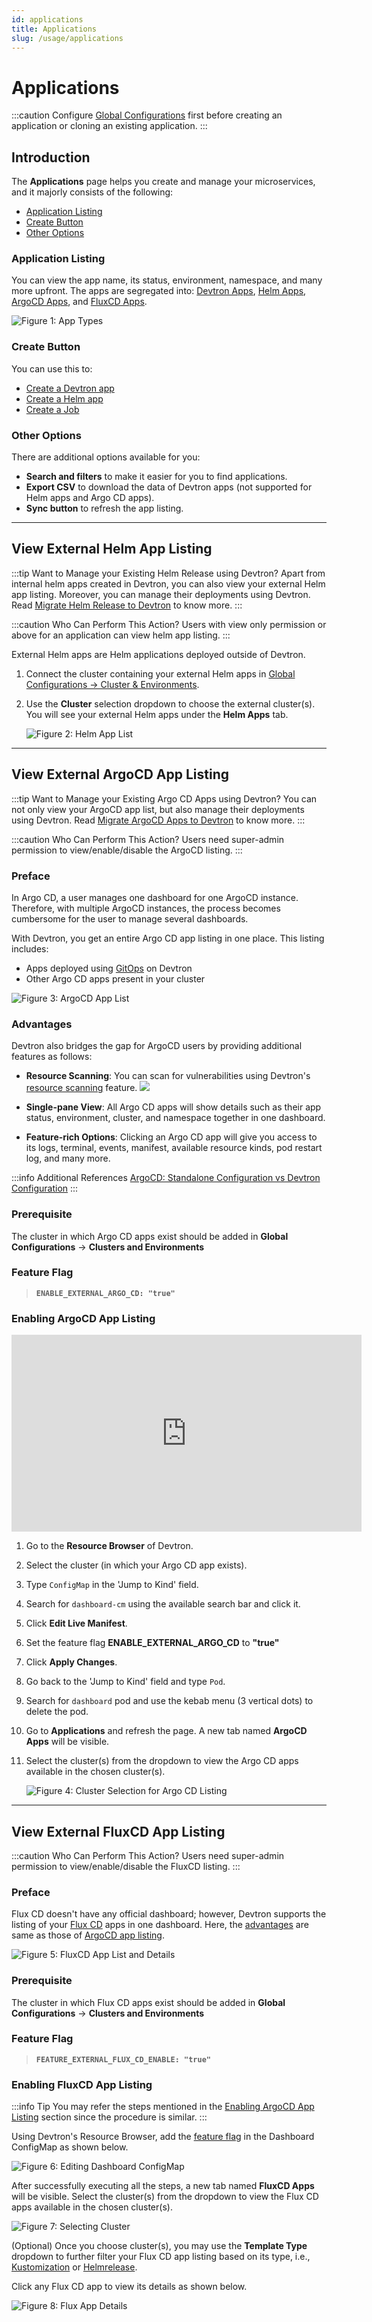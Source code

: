 ```yaml
---
id: applications
title: Applications
slug: /usage/applications
---
```


# Applications

:::caution 
Configure [Global Configurations](./global-configurations/README.md) first before creating an application or cloning an existing application.
:::

## Introduction

The **Applications** page helps you create and manage your microservices, and it majorly consists of the following:

* [Application Listing](#application-listing)
* [Create Button](#create-button)
* [Other Options](#other-options)

### Application Listing

You can view the app name, its status, environment, namespace, and many more upfront. The apps are segregated into: [Devtron Apps](../reference/glossary.md#devtron-apps), [Helm Apps](../reference/glossary.md#helm-apps), [ArgoCD Apps](../reference/glossary.md#argocd-apps), and [FluxCD Apps](../reference/glossary.md#fluxcd-apps).

![Figure 1: App Types](https://devtron-public-asset.s3.us-east-2.amazonaws.com/images/creating-application/argocd/app-types.jpg)

### Create Button

You can use this to:
* [Create a Devtron app](./create-application.md)
* [Create a Helm app](./deploy-chart/deployment-of-charts.md)
* [Create a Job](./jobs/create-job.md)

### Other Options

There are additional options available for you:
* **Search and filters** to make it easier for you to find applications.
* **Export CSV** to download the data of Devtron apps (not supported for Helm apps and Argo CD apps).
* **Sync button** to refresh the app listing.

---

## View External Helm App Listing

:::tip Want to Manage your Existing Helm Release using Devtron?
Apart from internal helm apps created in Devtron, you can also view your external Helm app listing. Moreover, you can manage their deployments using Devtron. Read [Migrate Helm Release to Devtron](../user-guide/creating-application/workflow/cd-pipeline.md#migrate-helm-release) to know more.
:::

:::caution Who Can Perform This Action?
Users with view only permission or above for an application can view helm app listing.
:::

External Helm apps are Helm applications deployed outside of Devtron. 

1. Connect the cluster containing your external Helm apps in [Global Configurations → Cluster & Environments](./global-configurations/cluster-and-environments.md).

2. Use the **Cluster** selection dropdown to choose the external cluster(s). You will see your external Helm apps under the **Helm Apps** tab.

    ![Figure 2: Helm App List](https://devtron-public-asset.s3.us-east-2.amazonaws.com/images/creating-application/external-helm-apps.jpg)

---


## View External ArgoCD App Listing

:::tip Want to Manage your Existing Argo CD Apps using Devtron?
You can not only view your ArgoCD app list, but also manage their deployments using Devtron. Read [Migrate ArgoCD Apps to Devtron](../user-guide/creating-application/workflow/cd-pipeline.md#migrate-argo-cd-application) to know more.
:::

:::caution Who Can Perform This Action?
Users need super-admin permission to view/enable/disable the ArgoCD listing.
:::

### Preface

In Argo CD, a user manages one dashboard for one ArgoCD instance. Therefore, with multiple ArgoCD instances, the process becomes cumbersome for the user to manage several dashboards.

With Devtron, you get an entire Argo CD app listing in one place. This listing includes:
* Apps deployed using [GitOps](../reference/glossary.md#gitops) on Devtron
* Other Argo CD apps present in your cluster

![Figure 3: ArgoCD App List](https://devtron-public-asset.s3.us-east-2.amazonaws.com/images/creating-application/argocd/app-details-argo.gif)

### Advantages

Devtron also bridges the gap for ArgoCD users by providing additional features as follows:

* **Resource Scanning**: You can scan for vulnerabilities using Devtron's [resource scanning](../user-guide/security-features.md#from-app-details) feature. <a href="https://devtron.ai/pricing"><img src="https://devtron-public-asset.s3.us-east-2.amazonaws.com/images/elements/EnterpriseTag.svg" className="enterprise-badge-img" /></a>

* **Single-pane View**: All Argo CD apps will show details such as their app status, environment, cluster, and namespace together in one dashboard. 

* **Feature-rich Options**: Clicking an Argo CD app will give you access to its logs, terminal, events, manifest, available resource kinds, pod restart log, and many more.

:::info Additional References
[ArgoCD: Standalone Configuration vs Devtron Configuration](https://devtron.ai/blog/argocd-standalone-configuration-vs-devtron-configuration/#argocd-installation-and-configuration)
:::

### Prerequisite
The cluster in which Argo CD apps exist should be added in **Global Configurations** → **Clusters and Environments**

### Feature Flag

> **`ENABLE_EXTERNAL_ARGO_CD: "true"`**

### Enabling ArgoCD App Listing

<div class="video-wrapper"><iframe width="560" height="315" src="https://www.youtube.com/embed/4KyYnsAEpqo" title="Enabling External ArgoCD Listing" frameborder="0" allowfullscreen></iframe></div>

1. Go to the **Resource Browser** of Devtron.

2. Select the cluster (in which your Argo CD app exists).

3. Type `ConfigMap` in the 'Jump to Kind' field.

4. Search for `dashboard-cm` using the available search bar and click it.

5. Click **Edit Live Manifest**.

6. Set the feature flag **ENABLE_EXTERNAL_ARGO_CD** to  **"true"**

7. Click **Apply Changes**.

8. Go back to the 'Jump to Kind' field and type `Pod`.

9. Search for `dashboard` pod and use the kebab menu (3 vertical dots) to delete the pod.

10. Go to **Applications** and refresh the page. A new tab named **ArgoCD Apps** will be visible.

11. Select the cluster(s) from the dropdown to view the Argo CD apps available in the chosen cluster(s).

    ![Figure 4: Cluster Selection for Argo CD Listing](https://devtron-public-asset.s3.us-east-2.amazonaws.com/images/creating-application/argocd/argo-cluster-selection.jpg)

---

## View External FluxCD App Listing

:::caution Who Can Perform This Action?
Users need super-admin permission to view/enable/disable the FluxCD listing.
:::

### Preface

Flux CD doesn't have any official dashboard; however, Devtron supports the listing of your [Flux CD](https://fluxcd.io/) apps in one dashboard. Here, the [advantages](#advantages) are same as those of [ArgoCD app listing](#view-external-argocd-app-listing).

![Figure 5: FluxCD App List and Details](https://devtron-public-asset.s3.us-east-2.amazonaws.com/images/creating-application/fluxcd/fluxcd-listing.jpg)

### Prerequisite
The cluster in which Flux CD apps exist should be added in **Global Configurations** → **Clusters and Environments**

### Feature Flag

> **`FEATURE_EXTERNAL_FLUX_CD_ENABLE: "true"`**

### Enabling FluxCD App Listing

:::info Tip
You may refer the steps mentioned in the [Enabling ArgoCD App Listing](#enabling-argocd-app-listing) section since the procedure is similar. 
:::

Using Devtron's Resource Browser, add the [feature flag](#feature-flag-1) in the Dashboard ConfigMap as shown below.

![Figure 6: Editing Dashboard ConfigMap](https://devtron-public-asset.s3.us-east-2.amazonaws.com/images/creating-application/fluxcd/flux-feature-flag.jpg)

After successfully executing all the steps, a new tab named **FluxCD Apps** will be visible. Select the cluster(s) from the dropdown to view the Flux CD apps available in the chosen cluster(s).

![Figure 7: Selecting Cluster](https://devtron-public-asset.s3.us-east-2.amazonaws.com/images/creating-application/fluxcd/cluster-selection.jpg)

(Optional) Once you choose cluster(s), you may use the **Template Type** dropdown to further filter your Flux CD app listing based on its type, i.e., [Kustomization](https://fluxcd.io/flux/components/kustomize/kustomizations/) or [Helmrelease](https://fluxcd.io/flux/components/helm/helmreleases/).

Click any Flux CD app to view its details as shown below.

![Figure 8: Flux App Details](https://devtron-public-asset.s3.us-east-2.amazonaws.com/images/creating-application/fluxcd/app-details-flux.gif)